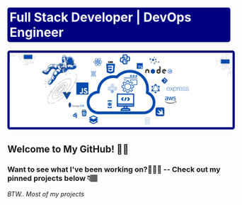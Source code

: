 <h1
id="headerText"
style="
border: solid navy 5px;
color: white;
background-color: navy;
border-radius: 5px;
padding: 0px;
"
>
Full Stack Developer | DevOps Engineer
</h1>

<img
alt="Profile banner image."
src="assets/images/githubBanner2.png"
style="
border: solid navy 5px;
border-radius: 5px;
margin: 0px;
padding: 0px;
"
/>

<h2>
Welcome to My GitHub! 👋🏽
</h2>

<!-- <p>
<b>A little about me:</b>
 Section coming soon.
</p> -->

<h3>
Want to see what I've been working on?👨🏽‍💻 -- Check out my pinned projects below 👇🏽
</h3>

<span>
<i>
BTW.. Most of my projects
</i>
</span>